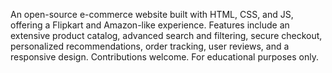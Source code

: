 An open-source e-commerce website built with HTML, CSS, and JS, offering a Flipkart and Amazon-like experience. Features include an extensive product catalog, advanced search and filtering, secure checkout, personalized recommendations, order tracking, user reviews, and a responsive design. Contributions welcome. For educational purposes only.
